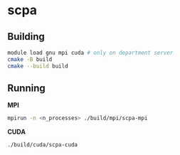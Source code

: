# scpa

## Building

```bash
module load gnu mpi cuda # only on department server
cmake -B build
cmake --build build
```

## Running

**MPI**

```bash
mpirun -n <n_processes> ./build/mpi/scpa-mpi
```

**CUDA**

```cuda
./build/cuda/scpa-cuda
```
